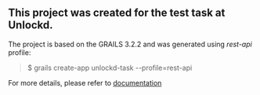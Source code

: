 ## This project was created for the test task at Unlockd.

The project is based on the GRAILS 3.2.2 and was generated using *rest-api* profile:

> $ grails create-app unlockd-task --profile=rest-api

For more details, please refer to [documentation](http://docs.grails.org/3.2.2/guide/profiles.html)
